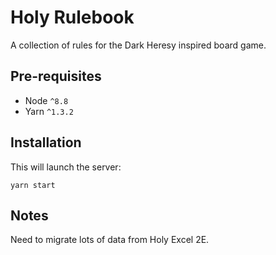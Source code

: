 # Holy Rulebook

A collection of rules for the Dark Heresy inspired board game.

## Pre-requisites

- Node `^8.8`
- Yarn `^1.3.2`

## Installation

This will launch the server:

```
yarn start
```

## Notes

Need to migrate lots of data from Holy Excel 2E.
